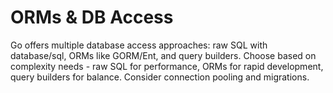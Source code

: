 # ORMs & DB Access

Go offers multiple database access approaches: raw SQL with database/sql, ORMs like GORM/Ent, and query builders. Choose based on complexity needs - raw SQL for performance, ORMs for rapid development, query builders for balance. Consider connection pooling and migrations.